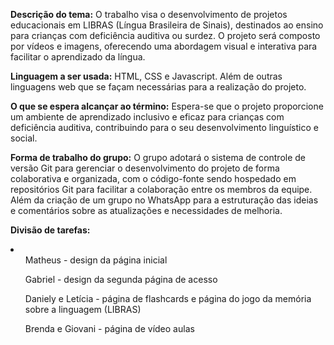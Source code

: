 <strong>Descrição do tema:</strong> O trabalho visa o desenvolvimento de projetos educacionais em LIBRAS (Língua Brasileira de Sinais), destinados ao ensino para crianças com deficiência auditiva ou surdez. O projeto será composto por vídeos e imagens, oferecendo uma abordagem visual e interativa para facilitar o aprendizado da língua.

<strong>Linguagem a ser usada:</strong> HTML, CSS e Javascript. Além de outras linguagens web que se façam necessárias para a realização do projeto.

<strong>O que se espera alcançar ao término:</strong> Espera-se que o projeto proporcione um ambiente de aprendizado inclusivo e eficaz para crianças com deficiência auditiva, contribuindo para o seu desenvolvimento linguístico e social. 

<strong> Forma de trabalho do grupo:</strong> O grupo adotará o sistema de controle de versão Git para gerenciar o desenvolvimento do projeto de forma colaborativa e organizada, com o código-fonte sendo hospedado em repositórios Git para facilitar a colaboração entre os membros da equipe. Além da criação de um grupo no WhatsApp para a estruturação das ideias e comentários sobre as atualizações e necessidades de melhoria.

<strong>Divisão de tarefas:  </strong>

<li><ul>Matheus - design da página inicial</ul>
<ul>Gabriel - design da segunda página de acesso</ul>
<ul>Daniely e Letícia - página de flashcards e página do jogo da memória sobre a linguagem (LIBRAS)</ul>
<ul>Brenda e Giovani - página de vídeo aulas </ul> </li>


